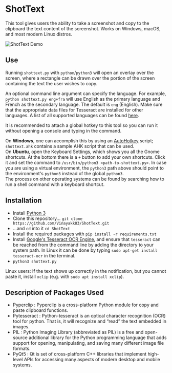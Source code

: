 # ShotText

This tool gives users the ability to take a screenshot and copy to the clipboard the text content of the screenshot. Works on Windows, macOS, and most modern Linux distros.

![ShotText Demo](https://i.imgur.com/Z0Ng13S.gif)

## Use

Running `shottext.py` with `python`/`python3` will open an overlay over the screen, where a rectangle can be drawn over the portion of the screen containing the text the user wishes to copy.

An optional command line argument can specify the language. For example, `python shottext.py eng+fra` will use English as the primary language and French as the secondary language. The default is `eng` (English). Make sure that the appropriate data files for Tesseract are installed for other languages. A list of all supported languages can be found [here](https://github.com/tesseract-ocr/tesseract/blob/master/doc/tesseract.1.asc#languages-and-scripts).

It is recommended to attach a global hotkey to this tool so you can run it without opening a console and typing in the command.

On **Windows**, one can accomplish this by using an [AutoHotkey](https://www.autohotkey.com/) script; `shottext.ahk` contains a sample AHK script that can be used.  
On **Ubuntu**, open the Keyboard Settings, which shows you all the Gnome shortcuts. At the bottom there is a `+` button to add your own shortcuts. Click it and set the command to `/usr/bin/python3 <path-to-shottext.py>`. In case you are using a virtual environment, the `python3` path above should point to the environment's `python3` instead of the global `python3`.  
The process on other operating systems can be found by searching how to run a shell command with a keyboard shortcut.

## Installation

- Install [Python 3](https://www.python.org/downloads/)
- Clone this repository... `git clone https://github.com/Vinayakk83/ShotText.git`
- ...and `cd` into it `cd ShotText`
- Install the required packages with `pip install -r requirements.txt`
- Install [Google's Tesseract OCR Engine](https://github.com/tesseract-ocr/tesseract), and ensure that `tesseract` can be reached from the command line by adding the directory to your system path. In Linux it can be done by typing ` sudo apt-get install tesseract-ocr ` in the terminal.
- `python3 shottext.py `

Linux users: If the text shows up correctly in the notification, but you cannot paste it, install `xclip` (e.g. with `sudo apt install xclip`).

## Description of Packages Used

- Pyperclip : Pyperclip is a cross-platform Python module for copy and paste clipboard functions.
- Pytesseract : Python-tesseract is an optical character recognition (OCR) tool for python. That is, it will recognize and “read” the text embedded in images.
- PIL : Python Imaging Library (abbreviated as PIL) is a free and open-source additional library for the Python programming language that adds support for  opening, manipulating, and saving many different image file formats.
- PyQt5 : Qt is set of cross-platform C++ libraries that implement high-level APIs for accessing many aspects of modern desktop and mobile systems.
